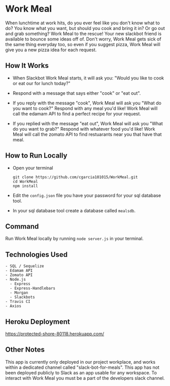 # Work Meal

When lunchtime at work hits, do you ever feel like you don't know what to do? You know what you want, but should you cook and bring it in? Or go out and grab something? Work Meal to the rescue! Your new slackbot friend is available to bounce some ideas off of. Don't worry, Work Meal gets sick of the same thing everyday too, so even if you suggest pizza, Work Meal will give you a new pizza idea for each request. 

## How It Works 

* When Slackbot Work Meal starts, it will ask you: "Would you like to cook or eat our for lunch today?" 

* Respond with a message that says either "cook" or "eat out". 

* If you reply with the message "cook", Work Meal will ask you "What do you want to cook?" Respond with any meal you'd like! Work Meal will call the edamam API to find a perfect recipe for your request. 

* If you replied with the message "eat out", Work Meal will ask you "What do you want to grab?" Respond with whatever food you'd like! Work Meal will call the zomato API to find restuarants near you that have that meal. 

## How to Run Locally

* Open your terminal

  ```
  git clone https://github.com/cgarcia101015/WorkMeal.git
  cd WorkMeal
  npm install 
  ```

* Edit the `config.json` file you have your password for your sql database tool. 

* In your sql database tool create a database called `mealsdb`. 

## Command

Run Work Meal locally by running `node server.js` in your terminal. 

## Technologies Used
```
- SQL / Sequelize 
- Edamam API
- Zomato API
- Node.js
  - Express
  - Express-Handlebars
  - Morgan
  - Slackbots
- Travis CI
- Axios
```
## Heroku Deployment 
https://protected-shore-80118.herokuapp.com/

## Other Notes

This app is currently only deployed in our project workplace, and works within a dedicated channel called "slack-bot-for-meals".
This app has not been deployed publicly to Slack as an app usable for any workspace. To interact with Work Meal you must be a part of the developers slack channel. 
